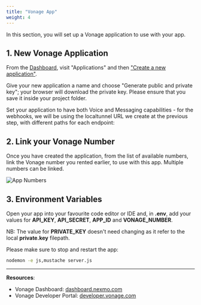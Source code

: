 ```yaml
---
title: "Vonage App"
weight: 4
---
```


In this section, you will set up a Vonage application to use with your app.

## 1. New Vonage Application

From the [Dashboard](https://dashboard.nexmo.com), visit "Applications" and then ["Create a new application"](https://dashboard.nexmo.com/applications/new).

Give your new application a name and choose "Generate public and private key"; your browser will download the private key. Please ensure that you save it inside your project folder.

Set your application to have both Voice and Messaging capabilities - for the webhooks, we will be using the localtunnel URL we create at the previous step, with different paths for each endpoint:

## 2. Link your Vonage Number

Once you have created the application, from the list of available numbers, link the Vonage number you rented earlier, to use with this app. Multiple numbers can be linked.

![App Numbers](/intro/app_numbers.png)

## 3. Environment Variables

Open your app into your favourite code editor or IDE and, in **.env**, add your values for **API_KEY**, **API_SECRET**, **APP_ID** and **VONAGE_NUMBER**.

NB: The value for **PRIVATE_KEY** doesn't need changing as it refer to the local **private.key** filepath.

Please make sure to stop and restart the app:

```sh
nodemon -e js,mustache server.js
```

---

**Resources**:

- Vonage Dashboard: [dashboard.nexmo.com](https://dashboard.nexmo.com)
- Vonage Developer Portal: [developer.vonage.com](https://developer.vonage.com)
